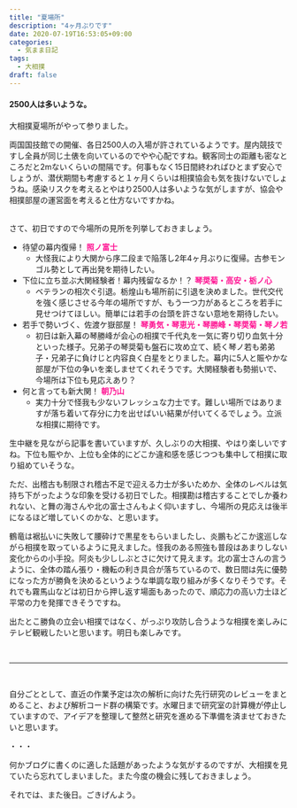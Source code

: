 ```yaml
---
title: "夏場所"
description: "4ヶ月ぶりです"
date: 2020-07-19T16:53:05+09:00
categories:
  - 気まま日記
tags:
  - 大相撲
draft: false
---
```


#### 2500人は多いような。

大相撲夏場所がやって参りました。
<!--more-->
両国国技館での開催、各日2500人の入場が許されているようです。屋内競技ですし全員が同じ土俵を向いているのでやや心配ですね。観客同士の距離も密なところだと2mないくらいの間隔です。何事もなく15日間終わればひとまず安心でしょうが、潜伏期間も考慮すると１ヶ月くらいは相撲協会も気を抜けないでしょうね。感染リスクを考えるとやはり2500人は多いような気がしますが、協会や相撲部屋の運営面を考えると仕方ないですかね。<br><br>

さて、初日ですので今場所の見所を列挙しておきましょう。

  - 待望の幕内復帰！
      **<font color="DeepPink"> 照ノ富士 </font>**    
      - 大怪我により大関から序二段まで陥落し2年4ヶ月ぶりに復帰。古参モンゴル勢として再出発を期待したい。
  - 下位に立ち並ぶ大関経験者！幕内残留なるか！？
      **<font color="DeepPink">琴奨菊・高安・栃ノ心</font>**
      - ベテランの相次ぐ引退。栃煌山も場所前に引退を決めました。世代交代を強く感じさせる今年の場所ですが、もう一つ力があるところを若手に見せつけてほしい。簡単には若手の台頭を許さない意地を期待したい。
  - 若手で勢いづく、佐渡ケ嶽部屋！
      **<font color="DeepPink">琴勇気・琴恵光・琴勝峰・琴奨菊・琴ノ若</font>**
    - 初日は新入幕の琴勝峰が会心の相撲で千代丸を一気に寄り切り血気十分といった様子。兄弟子の琴奨菊も盤石に攻め立て、続く琴ノ若も弟弟子・兄弟子に負けじと内容良く白星をとりました。幕内に5人と賑やかな部屋が下位の争いを楽しませてくれそうです。大関経験者も勢揃いで、今場所は下位も見応えあり？
 - 何と言っても新大関！
    **<font color="DeepPink">朝乃山</font>**
    - 実力十分で怪我も少ないフレッシュな力士です。難しい場所ではありますが落ち着いて存分に力を出せばいい結果が付いてくるでしょう。立派な相撲に期待です。

 生中継を見ながら記事を書いていますが、久しぶりの大相撲、やはり楽しいですね。下位も賑やか、上位も全体的にどこか違和感を感じつつも集中して相撲に取り組めていそうな。

ただ、出稽古も制限され稽古不足で迎える力士が多いためか、全体のレベルは気持ち下がったような印象を受ける初日でした。相撲勘は稽古することでしか養われない、と舞の海さんや北の富士さんもよく仰いますし、今場所の見応えは後半になるほど増していくのかな、と思います。

鶴竜は裾払いに失敗して腰砕けで黒星をもらいましたし、炎鵬もどこか逡巡しながら相撲を取っているように見えました。怪我のある照強も普段はあまりしない変化からの小手投。阿炎も少ししぶとさに欠けて見えます。北の富士さんの言うように、全体の踏ん張り・機転の利き具合が落ちているので、数日間は先に優勢になった方が勝負を決めるというような単調な取り組みが多くなりそうです。それでも霧馬山などは初日から押し返す場面もあったので、順応力の高い力士ほど平常の力を発揮できそうですね。

出たとこ勝負の立会い相撲ではなく、がっぷり攻防し合うような相撲を楽しみにテレビ観戦したいと思います。明日も楽しみです。

<br>

---

<br>

自分ごととして、直近の作業予定は次の解析に向けた先行研究のレビューをまとめること、および解析コード群の構築です。水曜日まで研究室の計算機が停止していますので、アイデアを整理して整然と研究を進める下準備を済ませておきたいと思います。

・・・

何かブログに書くのに適した話題があったような気がするのですが、大相撲を見ていたら忘れてしまいました。また今度の機会に残しておきましょう。

それでは、また後日。ごきげんよう。
